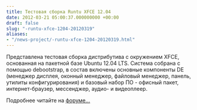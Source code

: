 ```yaml
---
title: Тестовая сборка Runtu XFCE 12.04
date: 2012-03-21 05:00:37.000000000 +00:00
draft: false
slug: "-runtu-xfce-1204-20120319"
aliases:
- "/news-project/-runtu-xfce-1204-20120319.html"
---
```


Представлена тестовая сборка дистрибутива с окружением XFCE, основанная на пакетной базе Ubuntu 12.04 LTS. Система собрана с помощью debootstrap, в состав включены основные компоненты DE (менеджер дисплея, оконный менеджер, файловый менеджер, панель, утилиты конфигурирования) и базовый набор ПО - офисный пакет, интернет-браузер, мессенджер, аудио- и видеоплеер.

Подробнее читайте на [форуме...](http://forum.runtu.org/index.php/topic,2458.0/topicseen.html)

